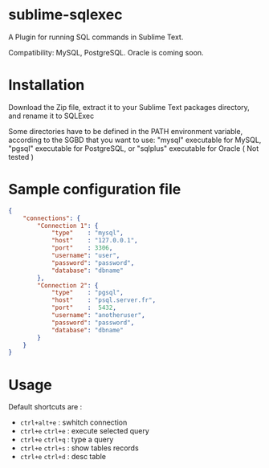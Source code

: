 sublime-sqlexec
===============

A Plugin for running SQL commands in Sublime Text.

Compatibility: MySQL, PostgreSQL.
Oracle is coming soon.

# Installation
Download the Zip file, extract it to your Sublime Text packages directory, and rename it to SQLExec

Some directories have to be defined in the PATH environment variable, according to the SGBD that you want to use: "mysql" executable for MySQL, "pgsql" executable for PostgreSQL, or "sqlplus" executable for Oracle ( Not tested )

# Sample configuration file
```json
{
    "connections": {
        "Connection 1": {
            "type"    : "mysql",
            "host"    : "127.0.0.1",
            "port"    : 3306,
            "username": "user",
            "password": "password",
            "database": "dbname"
        },
        "Connection 2": {
            "type"    : "pgsql",
            "host"    : "psql.server.fr",
            "port"    :  5432,
            "username": "anotheruser",
            "password": "password",
            "database": "dbname"
        }
    }
}
```
# Usage
Default shortcuts are :
- `ctrl+alt+e` : swhitch connection
- `ctrl+e` `ctrl+e` : execute selected query
- `ctrl+e` `ctrl+q` : type a query
- `ctrl+e` `ctrl+s` : show tables records
- `ctrl+e` `ctrl+d` : desc table
